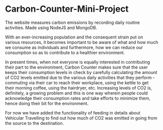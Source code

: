 # Carbon-Counter-Mini-Project
The website measures carbon emissions by recording daily routine activities. Made using NodeJS and MongoDB.

With an ever-increasing population and the consequent strain put on various resources, it becomes important to be aware of what and how much we consume as individuals and furthermore, how we can reduce our consumption so as to contribute to a healthier environment.

In present times, when not everyone is equally interested in contributing their part to the environment, Carbon Counter makes sure that the user keeps their consumption levels in check by carefully calculating the amount of CO2 levels emitted due to the various daily activities that they perform - commuting via their car to reach their workplace, using the kettle to get their morning coffee, using the hairdryer, etc. Increasing levels of CO2 is, definitely, a growing problem and this is one way wherein people could acknowledge their consumption rates and take efforts to minimize them, hence doing their bit for the environment.

For now we have added the functionality of feeding in details about Vehicular Travelling to find out how much of CO2 was emitted in going from the source to the destination.
